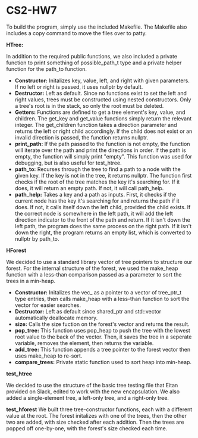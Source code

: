 # CS2-HW7

To build the program, simply use the included Makefile. The Makefile also includes a copy command to move the files over to patty.

**HTree:**

In addition to the required public functions, we also included a private function to print something of possible_path_t type and a private helper function for the path_to function.

- **Constructor:** Initalizes key, value, left, and right with given parameters. If no left or right is passed, it uses nullptr by default.
- **Destructor:** Left as default. Since no functions exist to set the left and right values, trees must be constructed using nested constructors. Only a tree's root is in the stack, so only the root must be deleted.
- **Getters:** Functions are defined to get a tree element's key, value, and children. The get_key and get_value functions simply return the relevant integer. The get_children function takes a direction parameter and returns the left or right child accordingly. If the child does not exist or an invalid direction is passed, the function returns nullptr.
- **print_path:** If the path passed to the function is not empty, the function will iterate over the path and print the directions in order. If the path is empty, the function will simply print "empty". This function was used for debugging, but is also useful for test_htree.
- **path_to:** Recurses through the tree to find a path to a node with the given key. If the key is not in the tree, it returns nullptr. The function first checks if the root of the tree matches the key it's searching for. If it does, it will return an empty path. If not, it will call path_help.
- **path_help:** Takes a key and a path as inputs. First, it checks if the current node has the key it's searching for and returns the path if it does. If not, it calls itself down the left child, provided the child exists. If the correct node is somewhere in the left path, it will add the left direction indicator to the front of the path and return. If it isn't down the left path, the program does the same process on the right path. If it isn't down the right, the program returns an empty list, which is converted to nullptr by path_to.

**HForest**

We decided to use a standard library vector of tree pointers to structure our forest. For the internal structure of the forest, we used the make_heap function with a less-than comparison passed as a parameter to sort the trees in a min-heap.

- **Constructor:** Initalizes the vec_ as a pointer to a vector of tree_ptr_t type entries, then calls make_heap with a less-than function to sort the vector for easier searches.
- **Destructor:** Left as default since shared_ptr and std::vector automatically deallocate memory.
- **size:** Calls the size fuction on the forest's vector and returns the result.
- **pop_tree:** This function uses pop_heap to push the tree with the lowest root value to the back of the vector. Then, it saves the tree in a seperate variable, removes the element, then returns the variable.
- **add_tree:** This function appends a tree pointer to the forest vector then uses make_heap to re-sort.
- **compare_trees:** Private static function used to sort heap into min-heap.

**test_htree**

We decided to use the structure of the basic tree testing file that Eitan provided on Slack, edited to work with the new encapsulation. We also added a single-element tree, a left-only tree, and a right-only tree.

**test_hforest**
We built three tree-constructor functions, each with a different value at the root. The forest initalizes with one of the trees, then the other two are added, with size checked after each addition. Then the trees are popped off one-by-one, with the forest's size checked each time.
